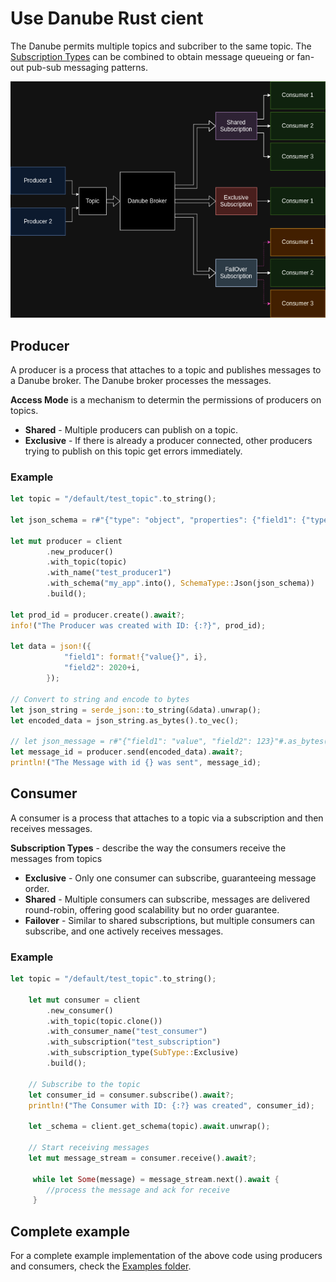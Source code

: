 # Use Danube Rust cient

The Danube permits multiple topics and subcriber to the same topic. The [Subscription Types](../../architecture/Queuing_PubSub_messaging.md) can be combined to obtain message queueing or fan-out pub-sub messaging patterns.

![Producers  Consumers](../../architecture/img/producers_consumers.png "Producers Consumers")

## Producer

A producer is a process that attaches to a topic and publishes messages to a Danube broker. The Danube broker processes the messages.

**Access Mode** is a mechanism to determin the permissions of producers on topics.

* **Shared** - Multiple producers can publish on a topic.
* **Exclusive** - If there is already a producer connected, other producers trying to publish on this topic get errors immediately.

### Example

```rust
let topic = "/default/test_topic".to_string();

let json_schema = r#"{"type": "object", "properties": {"field1": {"type": "string"}, "field2": {"type": "integer"}}}"#.to_string();

let mut producer = client
        .new_producer()
        .with_topic(topic)
        .with_name("test_producer1")
        .with_schema("my_app".into(), SchemaType::Json(json_schema))
        .build();

let prod_id = producer.create().await?;
info!("The Producer was created with ID: {:?}", prod_id);

let data = json!({
            "field1": format!{"value{}", i},
            "field2": 2020+i,
        });

// Convert to string and encode to bytes
let json_string = serde_json::to_string(&data).unwrap();
let encoded_data = json_string.as_bytes().to_vec();

// let json_message = r#"{"field1": "value", "field2": 123}"#.as_bytes().to_vec();
let message_id = producer.send(encoded_data).await?;
println!("The Message with id {} was sent", message_id);
```

## Consumer

A consumer is a process that attaches to a topic via a subscription and then receives messages.

**Subscription Types** - describe the way the consumers receive the messages from topics

* **Exclusive** -  Only one consumer can subscribe, guaranteeing message order.
* **Shared** -  Multiple consumers can subscribe, messages are delivered round-robin, offering good scalability but no order guarantee.
* **Failover** - Similar to shared subscriptions, but multiple consumers can subscribe, and one actively receives messages.

### Example

```rust
let topic = "/default/test_topic".to_string();

    let mut consumer = client
        .new_consumer()
        .with_topic(topic.clone())
        .with_consumer_name("test_consumer")
        .with_subscription("test_subscription")
        .with_subscription_type(SubType::Exclusive)
        .build();

    // Subscribe to the topic
    let consumer_id = consumer.subscribe().await?;
    println!("The Consumer with ID: {:?} was created", consumer_id);

    let _schema = client.get_schema(topic).await.unwrap();

    // Start receiving messages
    let mut message_stream = consumer.receive().await?;

     while let Some(message) = message_stream.next().await {
        //process the message and ack for receive
     }
```

## Complete example

For a complete example implementation of the above code using producers and consumers, check the [Examples folder](https://github.com/danrusei/danube/tree/main/danube-client/examples).
